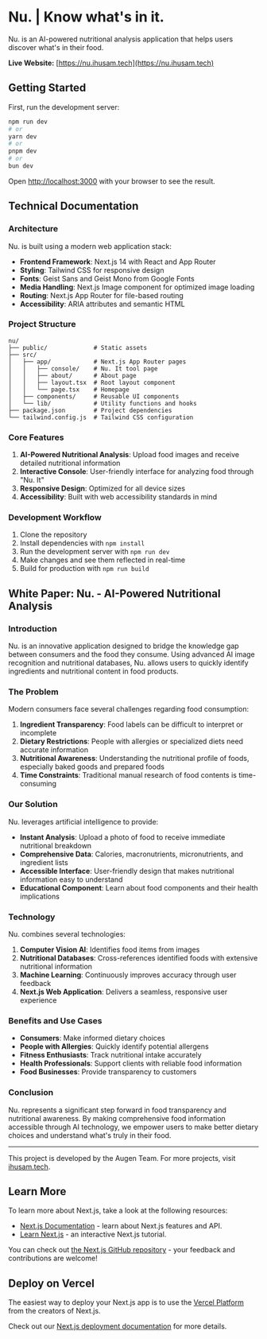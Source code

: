 # Nu. | Know what's in it.

Nu. is an AI-powered nutritional analysis application that helps users discover what's in their food.

**Live Website:** [https://nu.ihusam.tech](https://nu.ihusam.tech)

## Getting Started

First, run the development server:

```bash
npm run dev
# or
yarn dev
# or
pnpm dev
# or
bun dev
```

Open [http://localhost:3000](http://localhost:3000) with your browser to see the result.

## Technical Documentation

### Architecture

Nu. is built using a modern web application stack:

- **Frontend Framework**: Next.js 14 with React and App Router
- **Styling**: Tailwind CSS for responsive design
- **Fonts**: Geist Sans and Geist Mono from Google Fonts
- **Media Handling**: Next.js Image component for optimized image loading
- **Routing**: Next.js App Router for file-based routing
- **Accessibility**: ARIA attributes and semantic HTML

### Project Structure

```
nu/
├── public/             # Static assets
├── src/
│   ├── app/            # Next.js App Router pages
│   │   ├── console/    # Nu. It tool page
│   │   ├── about/      # About page
│   │   ├── layout.tsx  # Root layout component
│   │   └── page.tsx    # Homepage
│   ├── components/     # Reusable UI components
│   └── lib/            # Utility functions and hooks
├── package.json        # Project dependencies
└── tailwind.config.js  # Tailwind CSS configuration
```

### Core Features

1. **AI-Powered Nutritional Analysis**: Upload food images and receive detailed nutritional information
2. **Interactive Console**: User-friendly interface for analyzing food through "Nu. It"
3. **Responsive Design**: Optimized for all device sizes
4. **Accessibility**: Built with web accessibility standards in mind

### Development Workflow

1. Clone the repository
2. Install dependencies with `npm install`
3. Run the development server with `npm run dev`
4. Make changes and see them reflected in real-time
5. Build for production with `npm run build`

## White Paper: Nu. - AI-Powered Nutritional Analysis

### Introduction

Nu. is an innovative application designed to bridge the knowledge gap between consumers and the food they consume. Using advanced AI image recognition and nutritional databases, Nu. allows users to quickly identify ingredients and nutritional content in food products.

### The Problem

Modern consumers face several challenges regarding food consumption:

1. **Ingredient Transparency**: Food labels can be difficult to interpret or incomplete
2. **Dietary Restrictions**: People with allergies or specialized diets need accurate information
3. **Nutritional Awareness**: Understanding the nutritional profile of foods, especially baked goods and prepared foods
4. **Time Constraints**: Traditional manual research of food contents is time-consuming

### Our Solution

Nu. leverages artificial intelligence to provide:

- **Instant Analysis**: Upload a photo of food to receive immediate nutritional breakdown
- **Comprehensive Data**: Calories, macronutrients, micronutrients, and ingredient lists
- **Accessible Interface**: User-friendly design that makes nutritional information easy to understand
- **Educational Component**: Learn about food components and their health implications

### Technology

Nu. combines several technologies:

1. **Computer Vision AI**: Identifies food items from images
2. **Nutritional Databases**: Cross-references identified foods with extensive nutritional information
3. **Machine Learning**: Continuously improves accuracy through user feedback
4. **Next.js Web Application**: Delivers a seamless, responsive user experience

### Benefits and Use Cases

- **Consumers**: Make informed dietary choices
- **People with Allergies**: Quickly identify potential allergens
- **Fitness Enthusiasts**: Track nutritional intake accurately
- **Health Professionals**: Support clients with reliable food information
- **Food Businesses**: Provide transparency to customers

### Conclusion

Nu. represents a significant step forward in food transparency and nutritional awareness. By making comprehensive food information accessible through AI technology, we empower users to make better dietary choices and understand what's truly in their food.

---

This project is developed by the Augen Team. For more projects, visit [ihusam.tech](https://projects.ihusam.tech/).

## Learn More

To learn more about Next.js, take a look at the following resources:

- [Next.js Documentation](https://nextjs.org/docs) - learn about Next.js features and API.
- [Learn Next.js](https://nextjs.org/learn) - an interactive Next.js tutorial.

You can check out [the Next.js GitHub repository](https://github.com/vercel/next.js) - your feedback and contributions are welcome!

## Deploy on Vercel

The easiest way to deploy your Next.js app is to use the [Vercel Platform](https://vercel.com/new?utm_medium=default-template&filter=next.js&utm_source=create-next-app&utm_campaign=create-next-app-readme) from the creators of Next.js.

Check out our [Next.js deployment documentation](https://nextjs.org/docs/app/building-your-application/deploying) for more details.
